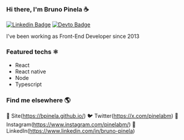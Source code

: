 ### Hi there, I'm Bruno Pinela ☕

[![Linkedin Badge](https://img.shields.io/badge/LinkedIn-0077B5?style=for-the-badge&logo=linkedin&logoColor=white)](https://www.linkedin.com/in/bruno-pinela) 
[![Devto Badge](https://img.shields.io/badge/dev.to-0A0A0A?style=for-the-badge&logo=devdotto&logoColor=white)](https://dev.to/bpinela)

I've been working as Front-End Developer since 2013

### Featured techs ⚛️

- React
- React native
- Node
- Typescript

### Find me elsewhere 🌎

🚀 Site(https://bpinela.github.io/)
🐦 Twitter(https://x.com/pinelabm)
📸 Instagram(https://www.instagram.com/pinelabm/)
💼 LinkedIn(https://www.linkedin.com/in/bruno-pinela)
